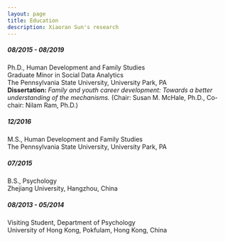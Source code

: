```yaml
---
layout: page
title: Education
description: Xiaoran Sun's research
---
```

<meta name="format-detection" content="telephone=no">

##### 08/2015 - 08/2019 <br/>
Ph.D., Human Development and Family Studies <br/>
Graduate Minor in Social Data Analytics <br/>
The Pennsylvania State University, University Park, PA <br/>
<b>Dissertation: </b> *Family and youth career development: Towards a better understanding of the mechanisms.* (Chair: Susan M. McHale, Ph.D., Co-chair: Nilam Ram, Ph.D.)<br/> 

##### 12/2016 <br/>
M.S., Human Development and Family Studies <br/>
The Pennsylvania State University, University Park, PA <br/>

##### 07/2015 <br/>
B.S., Psychology <br/>
Zhejiang University, Hangzhou, China <br/>

##### 08/2013 - 05/2014 <br/>
Visiting Student, Department of Psychology <br/>
University of Hong Kong, Pokfulam, Hong Kong, China <br/>


<!-- Note: this is how to write a comment in HTML. Everything in here won't show up on your webpage.-->

<!--
To increase the size of the title, use fewer # in front of the paper title.
To decrease the size of the title, use more #. 
To remove the italics, remove the * before and after the description
To remove the underline from the title, remove the <u> tags (<u> and </u>)
-->
